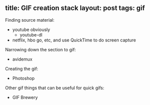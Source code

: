 title: GIF creation stack
layout: post
tags: gif
---

Finding source material:

* youtube obviously
  * youtube-dl
* netflix, hbo go, etc, and use QuickTime to do screen capture

Narrowing down the section to gif:

* avidemux


Creating the gif:

* Photoshop

Other gif things that can be useful for quick gifs:

* GIF Brewery

